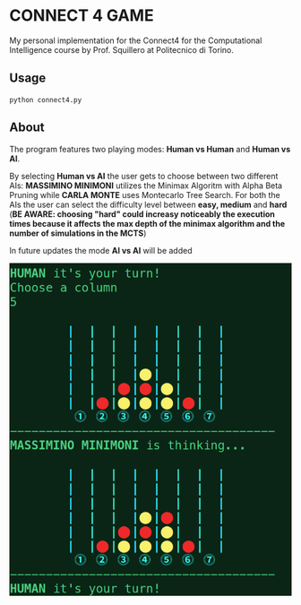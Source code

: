 # CONNECT 4 GAME

My personal implementation for the Connect4 for the Computational Intelligence course by Prof. Squillero at Politecnico di Torino.

## Usage

```
python connect4.py
```

## About
The program features two playing modes: **Human vs Human** and **Human vs AI**.

By selecting **Human vs AI** the user gets to choose between two different AIs: **MASSIMINO MINIMONI** utilizes the Minimax Algoritm with Alpha Beta Pruning while **CARLA MONTE** uses Montecarlo Tree Search. For both the AIs the user can select the difficulty level between **easy, medium** and **hard** (**BE AWARE: choosing "hard" could increasy noticeably the execution times because it affects the max depth of the minimax algorithm and the number of simulations in the MCTS**)

In future updates the mode **AI vs AI** will be added

![Screenshot](./Screenshot_20211122_235429.png)
